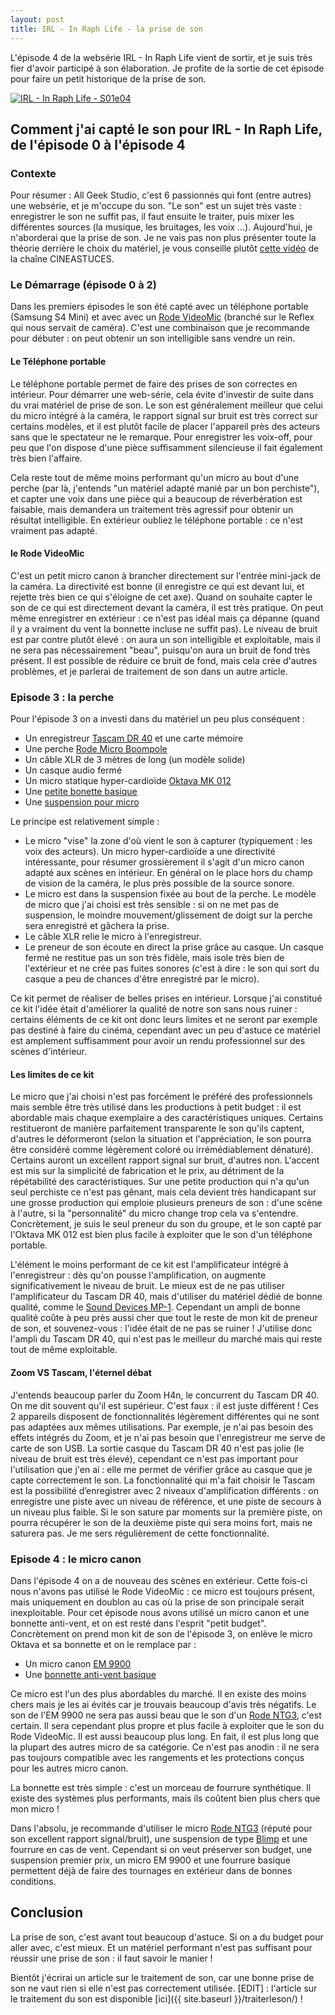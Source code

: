 ```yaml
---
layout: post
title: IRL - In Raph Life - la prise de son
---
```


L'épisode 4 de la websérie IRL - In Raph Life vient de sortir, et je suis très fier d'avoir participé à son élaboration. Je profite de la sortie de cet épisode pour faire un petit historique de la prise de son.

[![IRL - In Raph Life - S01e04](http://img.youtube.com/vi/yFzmF7tRtZ8/0.jpg)](https://www.youtube.com/watch?v=yFzmF7tRtZ8)


## Comment j'ai capté le son pour IRL - In Raph Life, de l'épisode 0 à l'épisode 4

### Contexte
Pour résumer : All Geek Studio, c'est 6 passionnés qui font (entre autres) une websérie, et je m'occupe du son. "Le son" est un sujet très vaste : enregistrer le son ne suffit pas, il faut ensuite le traiter, puis mixer les différentes sources (la musique, les bruitages, les voix ...). Aujourd'hui, je n'aborderai que la prise de son. Je ne vais pas non plus présenter toute la théorie derrière le choix du matériel, je vous conseille plutôt [cette vidéo](https://www.youtube.com/watch?v=UJOyVYUMK0Y) de la chaîne CINEASTUCES.

### Le Démarrage (épisode 0 à 2)

Dans les premiers épisodes le son été capté avec un téléphone portable (Samsung S4 Mini) et avec avec un [Rode VideoMic](http://fr.rode.com/microphones/videomic) (branché sur le Reflex qui nous servait de caméra). C'est une combinaison que je recommande pour débuter : on peut obtenir un son intelligible sans vendre un rein.

#### Le Téléphone portable

Le téléphone portable permet de faire des prises de son correctes en intérieur. Pour démarrer une web-série, cela évite d'investir de suite dans du vrai matériel de prise de son. Le son est généralement meilleur que celui du micro intégré à la caméra, le rapport signal sur bruit est très correct sur certains modèles, et il est plutôt facile de placer l'appareil près des acteurs sans que le spectateur ne le remarque. Pour enregistrer les voix-off, pour peu que l'on dispose d'une pièce suffisamment silencieuse il fait également très bien l'affaire.

Cela reste tout de même moins performant qu'un micro au bout d'une perche (par là, j'entends "un matériel adapté manié par un bon perchiste"), et capter une voix dans une pièce qui a beaucoup de réverbération est faisable, mais demandera un traitement très agressif pour obtenir un résultat intelligible. En extérieur oubliez le téléphone portable : ce n'est vraiment pas adapté.

#### le Rode VideoMic

C'est un petit micro canon à brancher directement sur l'entrée mini-jack de la caméra. La directivité est bonne (il enregistre ce qui est devant lui, et rejette très bien ce qui s'éloigne de cet axe). Quand on souhaite capter le son de ce qui est directement devant la caméra, il est très pratique. On peut même enregistrer en extérieur : ce n'est pas idéal mais ça dépanne (quand il y a vraiment du vent la bonnette incluse ne suffit pas). Le niveau de bruit est par contre plutôt élevé : on aura un son intelligible et exploitable, mais il ne sera pas nécessairement "beau", puisqu'on aura un bruit de fond très présent. Il est possible de réduire ce bruit de fond, mais cela crée d'autres problèmes, et je parlerai de traitement de son dans un autre article.

### Episode 3 : la perche

Pour l'épisode 3 on a investi dans du matériel un peu plus conséquent :

 * Un enregistreur [Tascam DR 40](http://www.tascam.eu/fr/dr-40.html) et une carte mémoire
 * Une perche [Rode Micro Boompole](http://fr.rode.com/accessories/micro_boompole)
 * Un câble XLR de 3 mètres de long (un modèle solide)
 * Un casque audio fermé
 * Un micro statique hyper-cardioïde [Oktava MK 012](https://www.thomann.de/fr/oktava_mk_012_01_movie_set_black.htm)
 * Une [petite bonette basique](https://www.thomann.de/fr/the_tbone_windschutz_ws50.htm)
 * Une [suspension pour micro](https://www.thomann.de/fr/the_tbone_ssm6.htm)

Le principe est relativement simple : 

 * Le micro "vise" la zone d'où vient le son à capturer (typiquement : les voix des acteurs). Un micro hyper-cardioïde a une directivité intéressante, pour résumer grossièrement il s'agit d'un micro canon adapté aux scènes en intérieur. En général on le place hors du champ de vision de la caméra, le plus près possible de la source sonore.
 * Le micro est dans la suspension fixée au bout de la perche. Le modèle de micro que j'ai choisi est très sensible : si on ne met pas de suspension, le moindre mouvement/glissement de doigt sur la perche sera enregistré et gâchera la prise.
 * Le câble XLR relie le micro à l'enregistreur.
 * Le preneur de son écoute en direct la prise grâce au casque. Un casque fermé ne restitue pas un son très fidèle, mais isole très bien de l'extérieur et ne crée pas fuites sonores (c'est à dire : le son qui sort du casque a peu de chances d'être enregistré par le micro).
 
Ce kit permet de réaliser de belles prises en intérieur. Lorsque j'ai constitué ce kit l'idée était d'améliorer la qualité de notre son sans nous ruiner : certains éléments de ce kit ont donc leurs limites et ne seront par exemple pas destiné à faire du cinéma, cependant avec un peu d'astuce ce matériel est amplement suffisamment pour avoir un rendu professionnel sur des scènes d'intérieur.

#### Les limites de ce kit

Le micro que j'ai choisi n'est pas forcément le préféré des professionnels mais semble être très utilisé dans les productions à petit budget : il est abordable mais chaque exemplaire a des caractéristiques uniques. Certains restitueront de manière parfaitement transparente le son qu'ils captent, d'autres le déformeront (selon la situation et l'appréciation, le son pourra être considéré comme légèrement coloré ou irrémédiablement dénaturé). Certains auront un excellent rapport signal sur bruit, d'autres non. L'accent est mis sur la simplicité de fabrication et le prix, au détriment de la répétabilité des caractéristiques. Sur une petite production qui n'a qu'un seul perchiste ce n'est pas gênant, mais cela devient très handicapant sur une grosse production qui emploie plusieurs preneurs de son : d'une scène à l'autre, si la "personnalité" du micro change trop cela va s'entendre. Concrètement, je suis le seul preneur du son du groupe, et le son capté par l'Oktava MK 012 est bien plus facile à exploiter que le son d'un téléphone portable. 

L'élément le moins performant de ce kit est l'amplificateur intégré à l'enregistreur : dès qu'on pousse l'amplification, on augmente significativement le niveau de bruit. Le mieux est de ne pas utiliser l'amplificateur du Tascam DR 40, mais d'utiliser du matériel dédié de bonne qualité, comme le [Sound Devices MP-1](http://www.sounddevices.com/products/portable-audio-tools/mp-1/). Cependant un ampli de bonne qualité coûte à peu près aussi cher que tout le reste de mon kit de preneur de son, et souvenez-vous : l'idée était de ne pas se ruiner ! J'utilise donc l'ampli du Tascam DR 40, qui n'est pas le meilleur du marché mais qui reste tout de même exploitable.

#### Zoom VS Tascam, l'éternel débat

J'entends beaucoup parler du Zoom H4n, le concurrent du Tascam DR 40. On me dit souvent qu'il est supérieur. C'est faux : il est juste différent ! Ces 2 appareils disposent de fonctionnalités légèrement différentes qui ne sont pas adaptées aux mêmes utilisations. Par exemple, je n'ai pas besoin des effets intégrés du Zoom, et je n'ai pas besoin que l'enregistreur me serve de carte de son USB. La sortie casque du Tascam DR 40 n'est pas jolie (le niveau de bruit est très élevé), cependant ce n'est pas important pour l'utilisation que j'en ai : elle me permet de vérifier grâce au casque que je capte correctement le son. La fonctionnalité qui m'a fait choisir le Tascam est la possibilité d’enregistrer avec 2 niveaux d'amplification différents : on enregistre une piste avec un niveau de référence, et une piste de secours à un niveau plus faible. Si le son sature par moments sur la première piste, on pourra récupérer le son de la deuxième piste qui sera moins fort, mais ne saturera pas. Je me sers régulièrement de cette fonctionnalité.

### Episode 4 : le micro canon

Dans l'épisode 4 on a de nouveau des scènes en extérieur. Cette fois-ci nous n'avons pas utilisé le Rode VideoMic : ce micro est toujours présent, mais uniquement en doublon au cas où la prise de son principale serait inexploitable. Pour cet épisode nous avons utilisé un micro canon et une bonnette anti-vent, et on est resté dans l'esprit "petit budget". Concrètement on prend mon kit de son de l'épisode 3, on enlève le micro Oktava et sa bonnette et on le remplace par :

 * Un micro canon [EM 9900](https://www.thomann.de/fr/the_tbone_em9900.htm)
 * Une [bonnette anti-vent basique](http://www.ebay.com/itm/Gutmann-Microphone-Windscreen-Windshield-for-t-bone-EM-9900-EM9900-/151448398560)
 
Ce micro est l'un des plus abordables du marché. Il en existe des moins chers mais je les ai évités car je trouvais beaucoup d'avis très négatifs. Le son de l'EM 9900 ne sera pas aussi beau que le son d'un [Rode NTG3](http://fr.rode.com/microphones/ntg-3), c'est certain. Il sera cependant plus propre et plus facile à exploiter que le son du Rode VideoMic. Il est aussi beaucoup plus long. En fait, il est plus long que la plupart des autres micro de sa catégorie. Ce n'est pas anodin : il ne sera pas toujours compatible avec les rangements et les protections conçus pour les autres micro canon.

La bonnette est très simple : c'est un morceau de fourrure synthétique. Il existe des systèmes plus performants, mais ils coûtent bien plus chers que mon micro !

Dans l'absolu, je recommande d'utiliser le micro [Rode NTG3](http://fr.rode.com/microphones/ntg-3) (réputé pour son excellent rapport signal/bruit), une suspension de type [Blimp](http://fr.rode.com/accessories/blimp) et une fourrure en cas de vent. Cependant si on veut préserver son budget, une suspension premier prix, un micro EM 9900 et une fourrure basique permettent déjà de faire des tournages en extérieur dans de bonnes conditions.

## Conclusion
La prise de son, c'est avant tout beaucoup d'astuce. Si on a du budget pour aller avec, c'est mieux. Et un matériel performant n'est pas suffisant pour réussir une prise de son : il faut savoir le manier !

Bientôt j'écrirai un article sur le traitement de son, car une bonne prise de son ne vaut rien si elle n'est pas correctement utilisée. \[EDIT\] : l'article sur le traitement du son est disponible [ici]({{ site.baseurl }}/traiterleson/) !
